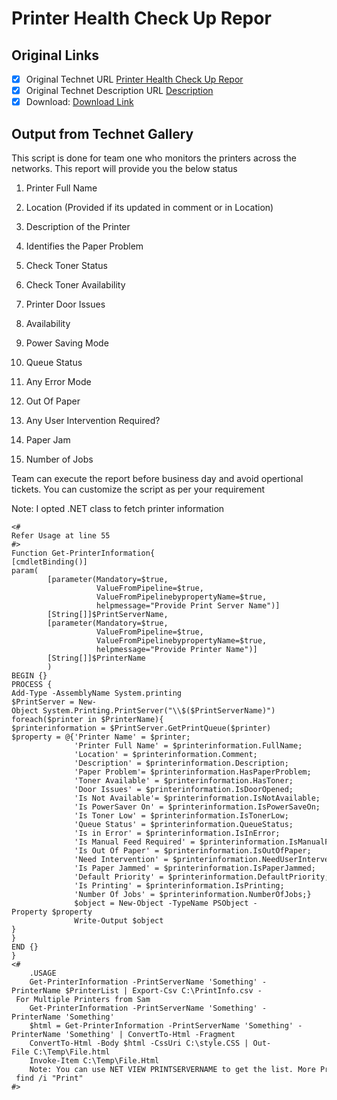 # Printer Health Check Up Repor

## Original Links

- [x] Original Technet URL [Printer Health Check Up Repor](https://gallery.technet.microsoft.com/Printer-Health-Check-Up-29da22b2)
- [x] Original Technet Description URL [Description](https://gallery.technet.microsoft.com/Printer-Health-Check-Up-29da22b2/description)
- [x] Download: [Download Link](Download\Printer_Monitor.ps1)

## Output from Technet Gallery

This script is done for team one who monitors the printers across the networks. This report will provide you the below status

1. Printer Full Name

2. Location (Provided if its updated in comment or in Location)

3. Description of the Printer

4. Identifies the Paper Problem

5. Check Toner Status

6. Check Toner Availability

7. Printer Door Issues

8. Availability

9. Power Saving Mode

10. Queue Status

11. Any Error Mode

12. Out Of Paper

13. Any User Intervention Required?

14. Paper Jam

15. Number of Jobs

Team can execute the report before business day and avoid opertional tickets. You can customize the script as per your requirement

Note: I opted .NET class to fetch printer information

```
<#
Refer Usage at line 55
#>
Function Get-PrinterInformation{
[cmdletBinding()]
param(
        [parameter(Mandatory=$true,
                   ValueFromPipeline=$true,
                   ValueFromPipelinebypropertyName=$true,
                   helpmessage="Provide Print Server Name")]
        [String[]]$PrintServerName,
        [parameter(Mandatory=$true,
                   ValueFromPipeline=$true,
                   ValueFromPipelinebypropertyName=$true,
                   helpmessage="Provide Printer Name")]
        [String[]]$PrinterName
        )
BEGIN {}
PROCESS {
Add-Type -AssemblyName System.printing
$PrintServer = New-Object System.Printing.PrintServer("\\$($PrintServerName)")
foreach($printer in $PrinterName){
$printerinformation = $PrintServer.GetPrintQueue($printer)
$property = @{'Printer Name' = $printer;
              'Printer Full Name' = $printerinformation.FullName;
              'Location' = $printerinformation.Comment;
              'Description' = $printerinformation.Description;
              'Paper Problem'= $printerinformation.HasPaperProblem;
              'Toner Available' = $printerinformation.HasToner;
              'Door Issues' = $printerinformation.IsDoorOpened;
              'Is Not Available'= $printerinformation.IsNotAvailable;
              'Is PowerSaver On' = $printerinformation.IsPowerSaveOn;
              'Is Toner Low' = $printerinformation.IsTonerLow;
              'Queue Status' = $printerinformation.QueueStatus;
              'Is in Error' = $printerinformation.IsInError;
              'Is Manual Feed Required' = $printerinformation.IsManualFeedRequired;
              'Is Out Of Paper' = $printerinformation.IsOutOfPaper;
              'Need Intervention' = $printerinformation.NeedUserIntervention;
              'Is Paper Jammed' = $printerinformation.IsPaperJammed;
              'Default Priority' = $printerinformation.DefaultPriority;
              'Is Printing' = $printerinformation.IsPrinting;
              'Number Of Jobs' = $printerinformation.NumberOfJobs;}
              $object = New-Object -TypeName PSObject -Property $property
              Write-Output $object
}
}
END {}
}
<#
    .USAGE
    Get-PrinterInformation -PrintServerName 'Something' -PrinterName $PrinterList | Export-Csv C:\PrintInfo.csv - For Multiple Printers from Sam
    Get-PrinterInformation -PrintServerName 'Something' -PrinterName 'Something'
    $html = Get-PrinterInformation -PrintServerName 'Something' -PrinterName 'Something' | ConvertTo-Html -Fragment
    ConvertTo-Html -Body $html -CssUri C:\style.CSS | Out-File C:\Temp\File.html
    Invoke-Item C:\Temp\File.Html
    Note: You can use NET VIEW PRINTSERVERNAME to get the list. More Precise Open CMD prompt and type Net View "PRINTSERVERNAME" | find /i "Print"
#>
```

